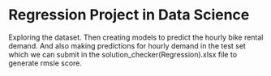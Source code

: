 # Regression Project in Data Science

Exploring the dataset. Then creating models to predict the hourly bike rental demand. And also making predictions for hourly demand in the test set which we can submit in the solution_checker(Regression).xlsx file to generate rmsle score.
